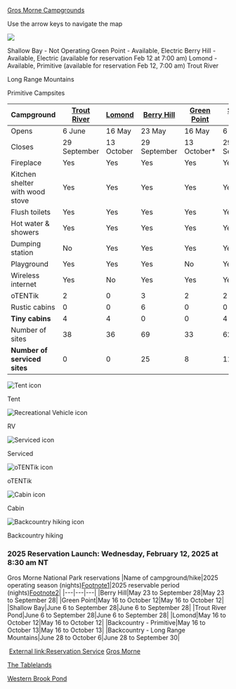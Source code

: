 
[Gros Morne Campgrounds](https://parks.canada.ca/pn-np/nl/grosmorne/activ/camping)
  

Use the arrow keys to navigate the map

![](https://reservation.pc.gc.ca/images/350a4eb2-0b45-43a3-9fe6-6fae7cc972e0.png)

Shallow Bay - Not Operating
Green Point - Available, Electric
Berry Hill - Available, Electric (available for reservation Feb 12 at 7:00 am)
Lomond - Available, Primitive (available for reservation Feb 12, 7:00 am)
Trout River

Long Range Mountains

Primitive Campsites

| Campground                           | [Trout River](https://parks.canada.ca/pn-np/nl/grosmorne/activ/camping/tr) | [Lomond](https://parks.canada.ca/pn-np/nl/grosmorne/activ/camping/lom) | [Berry Hill](https://parks.canada.ca/pn-np/nl/grosmorne/activ/camping/bh) | [Green Point](https://parks.canada.ca/pn-np/nl/grosmorne/activ/camping/gp) | [Shallow Bay](https://parks.canada.ca/pn-np/nl/grosmorne/activ/camping/sb) |
| ------------------------------------ | -------------------------------------------------------------------------- | ---------------------------------------------------------------------- | ------------------------------------------------------------------------- | -------------------------------------------------------------------------- | -------------------------------------------------------------------------- |
| Opens                                | 6 June                                                                     | 16 May                                                                 | 23 May                                                                    | 16 May                                                                     | 6 June                                                                     |
| Closes                               | 29 September                                                               | 13 October                                                             | 29 September                                                              | 13 October*                                                                | 29 September                                                               |
| Fireplace                            | Yes                                                                        | Yes                                                                    | Yes                                                                       | Yes                                                                        | Yes                                                                        |
| Kitchen shelter  <br>with wood stove | Yes                                                                        | Yes                                                                    | Yes                                                                       | Yes                                                                        | Yes                                                                        |
| Flush toilets                        | Yes                                                                        | Yes                                                                    | Yes                                                                       | Yes                                                                        | Yes                                                                        |
| Hot water & showers                  | Yes                                                                        | Yes                                                                    | Yes                                                                       | Yes                                                                        | Yes                                                                        |
| Dumping station                      | No                                                                         | Yes                                                                    | Yes                                                                       | Yes                                                                        | Yes                                                                        |
| Playground                           | Yes                                                                        | Yes                                                                    | Yes                                                                       | No                                                                         | Yes                                                                        |
| Wireless internet                    | Yes                                                                        | No                                                                     | Yes                                                                       | Yes                                                                        | Yes                                                                        |
| oTENTik                              | 2                                                                          | 0                                                                      | 3                                                                         | 2                                                                          | 2                                                                          |
| Rustic cabins                        | 0                                                                          | 0                                                                      | 6                                                                         | 0                                                                          | 0                                                                          |
| **Tiny cabins**                      | 4                                                                          | 4                                                                      | 0                                                                         | 0                                                                          | 4                                                                          |
| Number of sites                      | 38                                                                         | 36                                                                     | 69                                                                        | 33                                                                         | 62                                                                         |
| **Number of serviced sites**         | 0                                                                          | 0                                                                      | 25                                                                        | 8                                                                          | 11                                                                         |
![Tent icon](https://pcweb-hhbxe4cbhhdkhwhh.a02.azurefd.net/-/media/Images/Symbols/camping.jpg)

Tent

![Recreational Vehicle icon](https://pcweb-hhbxe4cbhhdkhwhh.a02.azurefd.net/-/media/Images/Symbols/trailers.jpg)

RV

![Serviced icon](https://pcweb-hhbxe4cbhhdkhwhh.a02.azurefd.net/-/media/Images/Symbols/serv.gif)

Serviced

![oTENTik icon](https://pcweb-hhbxe4cbhhdkhwhh.a02.azurefd.net/-/media/Images/Symbols/otentik50.gif)

oTENTik

![Cabin icon](https://pcweb-hhbxe4cbhhdkhwhh.a02.azurefd.net/-/media/Images/Symbols/cabin.gif)

Cabin

![Backcountry hiking icon](https://pcweb-hhbxe4cbhhdkhwhh.a02.azurefd.net/-/media/Images/Symbols/arrierepays-backcountry50.gif)

Backcountry hiking

### 2025 Reservation Launch: Wednesday, February 12, 2025 at 8:30 am NT

Gros Morne National Park reservations
|Name of campground/hike|2025 operating season (nights)[Footnote1](https://parks.canada.ca/voyage-travel/reserve#fn1)|2025 reservable period (nights)[Footnote2](https://parks.canada.ca/voyage-travel/reserve#fn2)|
|---|---|---|
|Berry Hill|May 23 to September 28|May 23 to September 28|
|Green Point|May 16 to October 12|May 16 to October 12|
|Shallow Bay|June 6 to September 28|June 6 to September 28|
|Trout River Pond|June 6 to September 28|June 6 to September 28|
|Lomond|May 16 to October 12|May 16 to October 12|
|Backcountry - Primitive|May 16 to October 13|May 16 to October 13|
|Backcountry - Long Range Mountains|June 28 to October 6|June 28 to September 30|

 [External link:Reservation Service](https://reservation.pc.gc.ca/?_ga=2.209726485.1262393546.1678116195-1329834248.1669915314)
[Gros Morne](https://parks.canada.ca/pn-np/nl/grosmorne)

[The Tablelands](https://parks.canada.ca/pn-np/nl/grosmorne/activ/experiences/tablelands)

[Western Brook Pond](https://parks.canada.ca/pn-np/nl/grosmorne/activ/experiences/western-brook)
